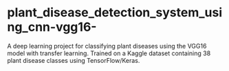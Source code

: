 # plant_disease_detection_system_using_cnn-vgg16-
A deep learning project for classifying plant diseases using the VGG16 model with transfer learning. Trained on a Kaggle dataset containing 38 plant disease classes using TensorFlow/Keras.
